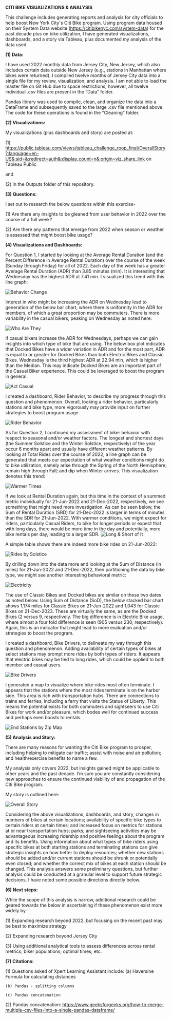 **CITI BIKE VISUALIZATIONS & ANALYSIS**

This challenge includes generating reports and analysis for city officials to help boost New York City's Citi Bike program.
Using program data housed on their System Data website (https://citibikenyc.com/system-data) for the past decade plus on bike utilization, I have generated visualizations, dashboards, and a story via Tableau, plus documented my analysis of the data used.


**(1) Data:**

I have used 2022 monthly data from Jersey City, New Jersey, which also includes certain data outside New Jersey (e.g., stations in Manhattan where bikes were returned).
I compiled twelve months of Jersey City data into a single file for my review, visualization, and analysis. I am not able to load the master file on Git Hub due to space restrictions; however, all twelve individual .csv files are present in the “Data” folder.

Pandas library was used to compile, clean, and organize the data into a DataFrame and subsequently saved to the large .csv file mentioned above. The code for these operations is found in the “Cleaning” folder.


**(2) Visualizations:**

My visualizations (plus dashboards and story) are posted at:

(1) https://public.tableau.com/views/tableau_challenge_roop_final/OverallStory?:language=en-US&:sid=&:redirect=auth&:display_count=n&:origin=viz_share_link on Tableau Public

and

(2) in the Outputs folder of this repository.


**(3) Questions:**

I set out to research the below questions within this exercise-

(1)  Are there any insights to be gleaned from user behavior in 2022 over the course of a full week?

(2) Are there any patterns that emerge from 2022 when season or weather is assessed that might boost bike usage?


**(4) Visualizations and Dashboards:**

For Question 1, I started by looking at the Average Rental Duration (and the Percent Difference in Average Rental Duration) over the course of the week (Sunday through Friday) for all of 2022. Each day of the week has a greater Average Rental Duration (ADR) than 3.85 minutes (min). It is interesting that Wednesday has the highest ADR at 7.41 min. I visualized this trend with this line graph:

![Behavior Change](/Output/behavior_change.png)


Interest in who might be increasing the ADR on Wednesday lead to generation of the below bar chart, where there is uniformity in the ADR for members, of which a great proportion may be commuters. There is more variability in the casual bikers, peaking on Wednesday as noted here:

![Who Are They](/Output/who_are_they.png)


If casual bikers increase the ADR for Wednesdays, perhaps we can gain insights into which type of bike that are using. The below box plot indicates that Docked Bikes have a wider variation in ADR and for the most part, ADR is equal to or greater for Docked Bikes than both Electric Bikes and Classic Bikes. Wednesday is the third highest ADR at 22.94 min, which is higher than the Median. This may indicate Docked Bikes are an important part of the Casual Biker experience. This could be leveraged to boost the program in general.

![Act Casual](/Output/act_casual.png)


I created a dashboard, Rider Behavior, to describe my progress through this question and phenomenon. Overall, looking a rider behavior, particularly stations and bike type, more vigorously may provide input on further strategies to boost program usage.

![Rider Behavior](/Output/rider_behavior.png)


As for Question 2, I continued my assessment of biker behavior with respect to seasonal and/or weather factors. The longest and shortest days (the Summer Solstice and the Winter Solstice, respectively) of the year occur 6 months apart and usually have different weather patterns.
By looking at Total Rides over the course of 2022, a line graph can be generated that meets our expectation of what weather conditions might do to bike utilization, namely arise through the Spring of the North Hemisphere; remain high through Fall; and dip when Winter arrives. This visualization denotes this trend:

![Warmer Times](/Output/warmer_times.png)


If we look at Rental Duration again, but this time in the context of a summed metric individually for 21-Jun-2022 and 21-Dec-2022, respectively, we see something that might need more investigation. As can be seen below, the Sum of Rental Duration (SRD) for 21-Dec-2022 is larger in terms of minutes than the SDR for 21-Jun-2022. With warmer conditions, we might expect for riders, particularly Casual Riders, to bike for longer periods or expect that with long days, there would be more time in the day and potentially, more bike rentals per day, leading to a larger SDR.
![Long & Short of It](/Output/long_and_short_of_it.png)


A simple table shows there are indeed more bike rides on 21-Jun-2022:

![Rides by Solstice](/Output/rides_by_solstice.png)


By drilling down into the data more and looking at the Sum of Distance (in miles) for 21-Jun-2022 and 21-Dec-2022, then partitioning the data by bike type, we might see another interesting behavioral metric:

![Electricity](/Output/electric.png)


The use of Classic Bikes and Docked bikes are similar on these two dates as noted below. Using Sum of Distance (SoD), the below stacked bar chart shows 1,174 miles for Classic Bikes on 21-Jun-2022 and 1,043 for Classic Bikes on 21-Dec-2023. These are virtually the same, as are the Docked Bikes (2 versus 9, respectively. The big difference is in Electric Bike usage, where almost a four fold difference is seen (905 versus 230, respectively). Again, this is an indicator that might lead to more evaluation and/or strategies to boost the program.


I created a dashboard, Bike Drivers, to delineate my way through this question and phenomenon. Adding availability of certain types of bikes at select stations may prompt more rides by both types of riders. It appears that electric bikes may be tied to long rides, which could be applied to both member and casual users.

![Bike Drivers](/Output/bike_drivers.png)


I generated a map to visualize where bike rides most often terminate. I appears that the stations where the most rides terminate is on the harbor side. This area is rich with transportation hubs. There are connections to trains and ferries, including a ferry that visits the Statue of Liberty. This means the potential exists for both commuters and sightseers to use Citi Bikes for work and/or pleasure, which bodes well for continued success and perhaps even boosts to rentals.

![End Stations by Zip Map](/Output/end_stations_by_zip_map.png)


**(5) Analysis and Story:**

There are many reasons for wanting the Citi Bike program to prosper, including helping to mitigate car traffic; assist with noise and air pollution; and health/exercise benefits to name a few. 

My analysis only covers 2022, but insights gained might be applicable to other years and the past decade. I’m sure you are constantly considering new approaches to ensure the continued viability of and propagation of the Citi Bike program.

My story is outlined here:

![Overall Story](/Output/overall_story.png)

Considering the above visualizations, dashboards, and story, changes in numbers of bikes at certain locations; availability of specific bike types to certain riders at certain times; and increased focus on metrics for stations at or near transportation hubs; parks; and sightseeing activities may be advantageous increasing ridership and positive feelings about the program and its benefits. Using information about what types of bike riders using specific bikes at both starting stations and terminating stations can give strategic insights on how better to deploy resources; whether new stations should be added and/or current stations should be shrunk or potentially even closed; and whether the correct mix of bikes at each station should be changed. This analysis answers some preliminary questions, but further analysis could be conducted at a granular level to support future strategic decisions. I have noted some possible directions directly below.


**(6) Next steps:**

While the scope of this analysis is narrow, additional research could be geared towards the below in ascertaining if these phenomenon exist more widely by-

(1) Expanding research beyond 2022, but focusing on the recent past may be best to maximize strategy

(2) Expanding research beyond Jersey City

(3) Using additional analytical tools to assess differences across rental metrics; biker populations; optimal times; etc.


**(7) Citations:**

(1) Questions asked of Xpert Learning Assistant include:
    (a) Haversine Formula for calculating distances

    (b) Pandas - splitting columns

    (c) Pandas concatenation


(2) Pandas concatenation: https://www.geeksforgeeks.org/how-to-merge-multiple-csv-files-into-a-single-pandas-dataframe/

